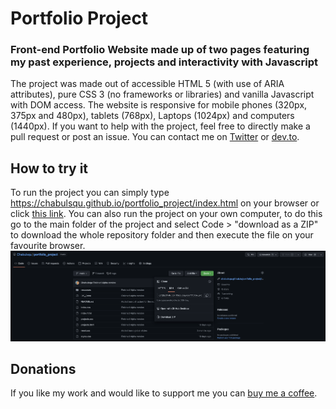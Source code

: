 # Portfolio Project
### Front-end Portfolio Website made up of two pages featuring my past experience, projects and interactivity with Javascript

The project was made out of accessible HTML 5 (with use of ARIA attributes), pure CSS 3 (no frameworks or libraries) and vanilla Javascript with DOM access. The website is responsive for mobile phones (320px, 375px and 480px), tablets (768px), Laptops (1024px) and computers (1440px). If you want to help with the project, feel free to directly make a pull request or post an issue. You can contact me on [Twitter](https://twitter.com/mateo_fain) or [dev.to](https://dev.to/chabulsqu).

## How to try it

To run the project you can simply type https://chabulsqu.github.io/portfolio_project/index.html on your browser or click [this link](https://chabulsqu.github.io/portfolio_project/index.html). You can also run the project on your own computer, to do this go to the main folder of the project and select Code > "download as a ZIP" to download the whole repository folder and then execute the file on your favourite browser.
![Steps on an image](./resources/images/screenshot.png)

## Donations

If you like my work and would like to support me you can [buy me a coffee](https://www.buymeacoffee.com/mateof).